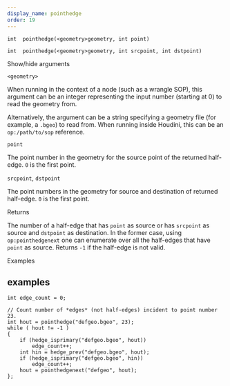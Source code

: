 ```yaml
---
display_name: pointhedge
order: 19
---
```

`int  pointhedge(<geometry>geometry, int point)`

`int  pointhedge(<geometry>geometry, int srcpoint, int dstpoint)`

Show/hide arguments

`<geometry>`

When running in the context of a node (such as a wrangle SOP), this argument can be an integer representing the input number (starting at 0) to read the geometry from.

Alternatively, the argument can be a string specifying a geometry file (for example, a `.bgeo`) to read from. When running inside Houdini, this can be an `op:/path/to/sop` reference.

`point`

The point number in the geometry for the source point of the returned half-edge. `0` is the first point.

`srcpoint`, `dstpoint`

The point numbers in the geometry for source and destination of returned half-edge. `0` is the first point.

Returns

The number of a half-edge that has `point` as source or has `srcpoint` as source and `dstpoint` as destination.
In the former case, using `op:pointhedgenext` one can enumerate over all the half-edges that have `point` as source.
Returns `-1` if the half-edge is not valid.

Examples

## examples

```vex
int edge_count = 0;

// Count number of *edges* (not half-edges) incident to point number 23.
int hout = pointhedge("defgeo.bgeo", 23);
while ( hout != -1 )
{
    if (hedge_isprimary("defgeo.bgeo", hout))
        edge_count++;
    int hin = hedge_prev("defgeo.bgeo", hout);
    if (hedge_isprimary("defgeo.bgeo", hin))
        edge_count++;
    hout = pointhedgenext("defgeo", hout);
};

```
